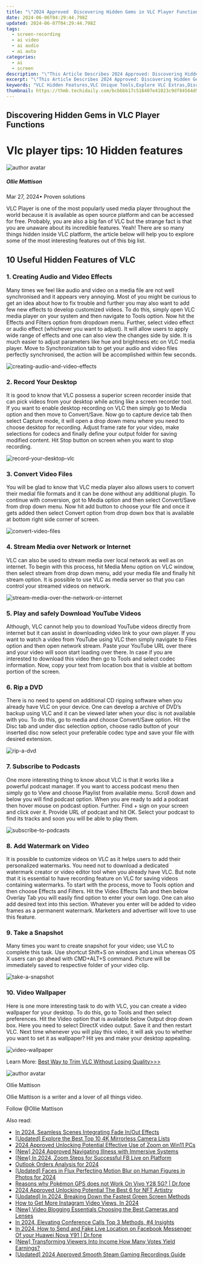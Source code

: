 ```yaml
---
title: "\"2024 Approved  Discovering Hidden Gems in VLC Player Functions\""
date: 2024-06-06T04:29:44.798Z
updated: 2024-06-07T04:29:44.798Z
tags: 
  - screen-recording
  - ai video
  - ai audio
  - ai auto
categories: 
  - ai
  - screen
description: "\"This Article Describes 2024 Approved: Discovering Hidden Gems in VLC Player Functions\""
excerpt: "\"This Article Describes 2024 Approved: Discovering Hidden Gems in VLC Player Functions\""
keywords: "VLC Hidden Features,VLC Unique Tools,Explore VLC Extras,Discover VLC Special,VLC Secret Menus,Advanced VLC Options,VLC Uncommon Shortcuts"
thumbnail: https://thmb.techidaily.com/bcbbbb17c516407e41023c9df84564d9e208249f4419e84badf29d91094b0794.jpg
---
```


## Discovering Hidden Gems in VLC Player Functions

# Vlc player tips: 10 Hidden features

![author avatar](https://images.wondershare.com/filmora/article-images/ollie-mattison.jpg)

##### Ollie Mattison

 Mar 27, 2024• Proven solutions

VLC Player is one of the most popularly used media player throughout the world because it is available as open source platform and can be accessed for free. Probably, you are also a big fan of VLC but the strange fact is that you are unaware about its incredible features. Yeah! There are so many things hidden inside VLC platform, the article below will help you to explore some of the most interesting features out of this big list.

## 10 Useful Hidden Features of VLC

### 1\. Creating Audio and Video Effects

Many times we feel like audio and video on a media file are not well synchronised and it appears very annoying. Most of you might be curious to get an idea about how to fix trouble and further you may also want to add few new effects to develop customized videos. To do this, simply open VLC media player on your system and then navigate to Tools option. Now hit the Effects and Filters option from dropdown menu. Further, select video effect or audio effect (whichever you want to adjust). It will allow users to apply wide range of effects and one can also view the changes side by side. It is much easier to adjust parameters like hue and brightness etc on VLC media player. Move to Synchronization tab to get your audio and video files perfectly synchronised, the action will be accomplished within few seconds.

![creating-audio-and-video-effects ](https://images.wondershare.com/filmora/article-images/creating-audio-and-video-effects.jpg)

### 2\. Record Your Desktop

It is good to know that VLC possess a superior screen recorder inside that can pick videos from your desktop while acting like a screen recorder tool. If you want to enable desktop recording on VLC then simply go to Media option and then move to Convert/Save. Now go to capture device tab then select Capture mode, it will open a drop down menu where you need to choose desktop for recording. Adjust frame rate for your video, make selections for codecs and finally define your output folder for saving modified content. Hit Stop button on screen when you want to stop recording.

![record-your-desktop-vlc ](https://images.wondershare.com/filmora/article-images/record-your-desktop-vlc.jpg)

### 3\. Convert Video Files

You will be glad to know that VLC media player also allows users to convert their medial file formats and it can be done without any additional plugin. To continue with conversion, got to Media option and then select Convert/Save from drop down menu. Now hit add button to choose your file and once it gets added then select Convert option from drop down box that is available at bottom right side corner of screen.

![convert-video-files ](https://images.wondershare.com/filmora/article-images/convert-video-files.jpg)

### 4\. Stream Media over Network or Internet

VLC can also be used to stream media over local network as well as on internet. To begin with this process, hit Media Menu option on VLC window, then select stream from drop down menu, add your media file and finally hit stream option. It is possible to use VLC as media server so that you can control your streamed videos on network.

![stream-media-over-the-network-or-internet ](https://images.wondershare.com/filmora/article-images/stream-media-over-the-network-or-internet.jpg)

### 5\. Play and safely Download YouTube Videos

Although, VLC cannot help you to download YouTube videos directly from internet but it can assist in downloading video link to your own player. If you want to watch a video from YouTube using VLC then simply navigate to Files option and then open network stream. Paste your YouTube URL over there and your video will soon start loading over there. In case if you are interested to download this video then go to Tools and select codec information. Now, copy your text from location box that is visible at bottom portion of the screen.

### 6\. Rip a DVD

There is no need to spend on additional CD ripping software when you already have VLC on your device. One can develop a archive of DVD’s backup using VLC and it can be viewed later when your disc is not available with you. To do this, go to media and choose Convert/Save option. Hit the Disc tab and under disc selection option, choose radio button of your inserted disc now select your preferable codec type and save your file with desired extension.

![rip-a-dvd ](https://images.wondershare.com/filmora/article-images/rip-a-dvd.jpg)

### 7\. Subscribe to Podcasts

One more interesting thing to know about VLC is that it works like a powerful podcast manager. If you want to access podcast menu then simply go to View and choose Playlist from available menu. Scroll down and below you will find podcast option. When you are ready to add a podcast then hover mouse on podcast option. Further. Find + sign on your screen and click over it. Provide URL of podcast and hit OK. Select your podcast to find its tracks and soon you will be able to play them.

![subscribe-to-podcasts ](https://images.wondershare.com/filmora/article-images/subscribe-to-podcasts.jpg)

### 8\. Add Watermark on Video

It is possible to customize videos on VLC as it helps users to add their personalized watermarks. You need not to download a dedicated watermark creator or video editor tool when you already have VLC. But note that it is essential to have recording feature on VLC for saving videos containing watermarks. To start with the process, move to Tools option and then choose Effects and Filters. Hit the Video Effects Tab and then below Overlay Tab you will easily find option to enter your own logo. One can also add desired text into this section. Whatever you enter will be added to video frames as a permanent watermark. Marketers and advertiser will love to use this feature.

### 9\. Take a Snapshot

Many times you want to create snapshot for your video; use VLC to complete this task. Use shortcut Shift+S on windows and Linux whereas OS X users can go ahead with CMD+ALT+S command. Picture will be immediately saved to respective folder of your video clip.

![take-a-snapshot ](https://images.wondershare.com/filmora/article-images/take-a-snapshot.jpg)

### 10\. Video Wallpaper

Here is one more interesting task to do with VLC, you can create a video wallpaper for your desktop. To do this, go to Tools and then select preferences. Hit the Video option that is available below Output drop down box. Here you need to select DirectX video output. Save it and then restart VLC. Next time whenever you will play this video, it will ask you to whether you want to set it as wallpaper? Hit yes and make your desktop appealing.

![video-wallpaper ](https://images.wondershare.com/filmora/article-images/video-wallpaper.jpg)

Learn More: [Best Way to Trim VLC Without Losing Quality>>>](https://tools.techidaily.com/wondershare/filmora/download/)

![author avatar](https://images.wondershare.com/filmora/article-images/ollie-mattison.jpg)

Ollie Mattison

Ollie Mattison is a writer and a lover of all things video.

Follow @Ollie Mattison


<ins class="adsbygoogle"
     style="display:block"
     data-ad-format="autorelaxed"
     data-ad-client="ca-pub-7571918770474297"
     data-ad-slot="1223367746"></ins>



<ins class="adsbygoogle"
     style="display:block"
     data-ad-client="ca-pub-7571918770474297"
     data-ad-slot="8358498916"
     data-ad-format="auto"
     data-full-width-responsive="true"></ins>


<span class="atpl-alsoreadstyle">Also read:</span>
<div><ul>
<li><a href="https://vp-tips.techidaily.com/in-2024-seamless-scenes-integrating-fade-inout-effects/"><u>In 2024, Seamless Scenes  Integrating Fade In/Out Effects</u></a></li>
<li><a href="https://vp-tips.techidaily.com/updated-explore-the-best-top-10-4k-mirrorless-camera-lists/"><u>[Updated] Explore the Best  Top 10 4K Mirrorless Camera Lists</u></a></li>
<li><a href="https://vp-tips.techidaily.com/2024-approved-unlocking-potential-effective-use-of-zoom-on-win11-pcs/"><u>2024 Approved  Unlocking Potential  Effective Use of Zoom on Win11 PCs</u></a></li>
<li><a href="https://vp-tips.techidaily.com/new-2024-approved-navigating-illness-with-immersive-systems/"><u>[New] 2024 Approved  Navigating Illness with Immersive Systems</u></a></li>
<li><a href="https://vp-tips.techidaily.com/new-in-2024-zoom-steps-for-successful-fb-live-on-platform/"><u>[New] In 2024, Zoom Steps for Successful FB Live on Platform</u></a></li>
<li><a href="https://vp-tips.techidaily.com/outlook-orders-analysis-for-2024/"><u>Outlook Orders Analysis for 2024</u></a></li>
<li><a href="https://vp-tips.techidaily.com/updated-faces-in-flux-perfecting-motion-blur-on-human-figures-in-photos-for-2024/"><u>[Updated] Faces in Flux  Perfecting Motion Blur on Human Figures in Photos for 2024</u></a></li>
<li><a href="https://change-location.techidaily.com/reasons-why-pokemon-gps-does-not-work-on-vivo-y28-5g-drfone-by-drfone-virtual-android/"><u>Reasons why Pokémon GPS does not Work On Vivo Y28 5G? | Dr.fone</u></a></li>
<li><a href="https://some-skills.techidaily.com/2024-approved-unlocking-potential-the-best-6-for-nft-artistry/"><u>2024 Approved  Unlocking Potential  The Best 6 for NFT Artistry</u></a></li>
<li><a href="https://facebook-video-footage.techidaily.com/updated-in-2024-breaking-down-the-fastest-green-screen-methods/"><u>[Updated] In 2024, Breaking Down the Fastest Green Screen Methods</u></a></li>
<li><a href="https://instagram-videos.techidaily.com/how-to-get-more-instagram-video-views-in-2024/"><u>How to Get More Instagram Video Views, In 2024</u></a></li>
<li><a href="https://facebook-video-share.techidaily.com/new-video-blogging-essentials-choosing-the-best-cameras-and-lenses/"><u>[New] Video Blogging Essentials  Choosing the Best Cameras and Lenses</u></a></li>
<li><a href="https://screen-video-capture.techidaily.com/in-2024-elevating-conference-calls-top-3-methods-4-insights/"><u>In 2024, Elevating Conference Calls  Top 3 Methods, #4 Insights</u></a></li>
<li><a href="https://location-social.techidaily.com/in-2024-how-to-send-and-fake-live-location-on-facebook-messenger-of-your-huawei-nova-y91-drfone-by-drfone-virtual-android/"><u>In 2024, How to Send and Fake Live Location on Facebook Messenger Of your Huawei Nova Y91 | Dr.fone</u></a></li>
<li><a href="https://facebook-video-share.techidaily.com/new-transforming-viewers-into-income-how-many-votes-yield-earnings/"><u>[New] Transforming Viewers Into Income  How Many Votes Yield Earnings?</u></a></li>
<li><a href="https://video-screen-grab.techidaily.com/updated-2024-approved-smooth-steam-gaming-recordings-guide/"><u>[Updated] 2024 Approved  Smooth Steam Gaming Recordings Guide</u></a></li>
</ul></div>
